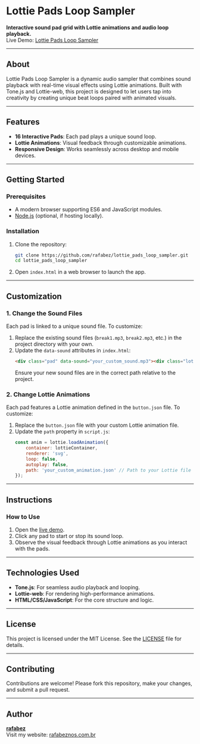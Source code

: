 # Lottie Pads Loop Sampler

**Interactive sound pad grid with Lottie animations and audio loop playback.**  
Live Demo: [Lottie Pads Loop Sampler](https://rafabeznos.com.br/fx/sound/sampler/index.html)

---

## About

Lottie Pads Loop Sampler is a dynamic audio sampler that combines sound playback with real-time visual effects using Lottie animations. Built with Tone.js and Lottie-web, this project is designed to let users tap into creativity by creating unique beat loops paired with animated visuals.

---

## Features

- **16 Interactive Pads**: Each pad plays a unique sound loop.
- **Lottie Animations**: Visual feedback through customizable animations.
- **Responsive Design**: Works seamlessly across desktop and mobile devices.

---

## Getting Started

### Prerequisites
- A modern browser supporting ES6 and JavaScript modules.
- [Node.js](https://nodejs.org/) (optional, if hosting locally).

### Installation
1. Clone the repository:
   ```bash
   git clone https://github.com/rafabez/lottie_pads_loop_sampler.git
   cd lottie_pads_loop_sampler
   ```
2. Open `index.html` in a web browser to launch the app.

---

## Customization

### 1. Change the Sound Files
Each pad is linked to a unique sound file. To customize:
1. Replace the existing sound files (`break1.mp3`, `break2.mp3`, etc.) in the project directory with your own.
2. Update the `data-sound` attributes in `index.html`:
   ```html
   <div class="pad" data-sound="your_custom_sound.mp3"><div class="lottie-animation"></div></div>
   ```
   Ensure your new sound files are in the correct path relative to the project.

### 2. Change Lottie Animations
Each pad features a Lottie animation defined in the `button.json` file. To customize:
1. Replace the `button.json` file with your custom Lottie animation file.
2. Update the `path` property in `script.js`:
   ```javascript
   const anim = lottie.loadAnimation({
       container: lottieContainer,
       renderer: 'svg',
       loop: false,
       autoplay: false,
       path: 'your_custom_animation.json' // Path to your Lottie file
   });
   ```

---

## Instructions

### How to Use
1. Open the [live demo](https://rafabeznos.com.br/fx/sound/sampler/index.html).
2. Click any pad to start or stop its sound loop.
3. Observe the visual feedback through Lottie animations as you interact with the pads.

---

## Technologies Used

- **Tone.js**: For seamless audio playback and looping.
- **Lottie-web**: For rendering high-performance animations.
- **HTML/CSS/JavaScript**: For the core structure and logic.

---

## License

This project is licensed under the MIT License. See the [LICENSE](LICENSE) file for details.

---

## Contributing

Contributions are welcome! Please fork this repository, make your changes, and submit a pull request.

---

## Author

[**rafabez**](https://github.com/rafabez)  
Visit my website: [rafabeznos.com.br](https://rafabeznos.com.br)
